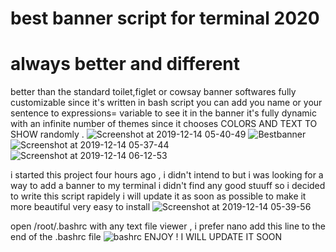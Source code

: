 # best banner script for terminal 2020
# always better and different

better than the standard toilet,figlet or cowsay banner softwares
fully customizable since it's written in bash script
you can add you name or your sentence to expressions= variable to see it in the banner
it's fully dynamic with an infinite number of themes since it chooses COLORS AND TEXT TO SHOW randomly .
![Screenshot at 2019-12-14 05-40-49](https://user-images.githubusercontent.com/29919378/70843747-ea3b2280-1e37-11ea-8fae-216c88f08111.png)
![Bestbanner](https://user-images.githubusercontent.com/29919378/70843785-66356a80-1e38-11ea-81c6-9411d291003d.png)
![Screenshot at 2019-12-14 05-37-44](https://user-images.githubusercontent.com/29919378/70843799-9d0b8080-1e38-11ea-8872-f2f074a0e7f5.png)
![Screenshot at 2019-12-14 06-12-53](https://user-images.githubusercontent.com/29919378/70843839-cf1ce280-1e38-11ea-8278-0b299ce7c1e7.png)

i started this project four hours ago , i didn't intend to but i was looking for a way to add a banner to my terminal i didn't find any good stuuff so i decided to write this script rapidely
i will update it as soon as possible to make it more beautiful 
very easy to install 
![Screenshot at 2019-12-14 05-39-56](https://user-images.githubusercontent.com/29919378/70843863-1d31e600-1e39-11ea-9552-25453b9f3ac6.png)

open /root/.bashrc with any text file viewer , i prefer nano
add this line to the end of the .bashrc file
![bashrc](https://user-images.githubusercontent.com/29919378/70843873-376bc400-1e39-11ea-9d37-36dc9670c5b7.png)
ENJOY ! I WILL UPDATE IT SOON 
